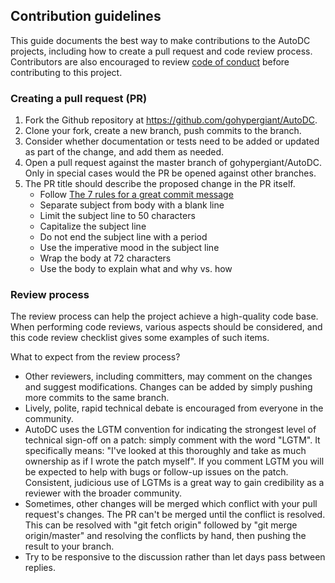 ## Contribution guidelines

This guide documents the best way to make contributions to the AutoDC projects, including 
how to create a pull request and code review process. Contributors are also encouraged to 
review [code of conduct](https://github.com/gohypergiant/AutoDC/code-of-conduct.md) before contributing to this project.

### Creating a pull request (PR)

1. Fork the Github repository at https://github.com/gohypergiant/AutoDC.
2. Clone your fork, create a new branch, push commits to the branch.
3. Consider whether documentation or tests need to be added or updated as part of the change, and add them as needed.
4. Open a pull request against the master branch of gohypergiant/AutoDC. Only in special cases would the PR be opened against other branches.
5. The PR title should describe the proposed change in the PR itself.
	* Follow [The 7 rules for a great commit message]((http://chris.beams.io/posts/git-commit/))
	* Separate subject from body with a blank line
	* Limit the subject line to 50 characters
	* Capitalize the subject line
	* Do not end the subject line with a period
	* Use the imperative mood in the subject line
	* Wrap the body at 72 characters
	* Use the body to explain what and why vs. how

### Review process

The review process can help the project achieve a high-quality code base. When performing code reviews, various aspects should be 
considered, and this code review checklist gives some examples of such items.

What to expect from the review process?

* Other reviewers, including committers, may comment on the changes and suggest modifications. Changes can be added by simply pushing more commits to the same branch.
* Lively, polite, rapid technical debate is encouraged from everyone in the community.
* AutoDC uses the LGTM convention for indicating the strongest level of technical sign-off on a patch: simply comment with the word "LGTM". It specifically means: "I've looked at this thoroughly and take as much ownership as if I wrote the patch myself". If you comment LGTM you will be expected to help with bugs or follow-up issues on the patch. Consistent, judicious use of LGTMs is a great way to gain credibility as a reviewer with the broader community.
* Sometimes, other changes will be merged which conflict with your pull request's changes. The PR can't be merged until the conflict is resolved. This can be resolved with "git fetch origin" followed by "git merge origin/master" and resolving the conflicts by hand, then pushing the result to your branch.
* Try to be responsive to the discussion rather than let days pass between replies.
